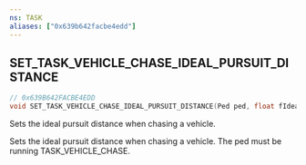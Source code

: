 ```yaml
---
ns: TASK
aliases: ["0x639b642facbe4edd"]
---
```

## SET_TASK_VEHICLE_CHASE_IDEAL_PURSUIT_DISTANCE

```c
// 0x639B642FACBE4EDD
void SET_TASK_VEHICLE_CHASE_IDEAL_PURSUIT_DISTANCE(Ped ped, float fIdealPursuitDistance);
```

Sets the ideal pursuit distance when chasing a vehicle.

Sets the ideal pursuit distance when chasing a vehicle. The ped must be running TASK_VEHICLE_CHASE.

